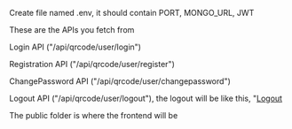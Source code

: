 Create file named .env, it should contain PORT, MONGO_URL, JWT


These are the APIs you fetch from

Login API ("/api/qrcode/user/login")

Registration API ("/api/qrcode/user/register")

ChangePassword API ("/api/qrcode/user/changepassword")

Logout API ("/api/qrcode/user/logout"), the logout will be like this, "<a href="/api/qrcode/user/logout">Logout</a>

The public folder is where the frontend will be